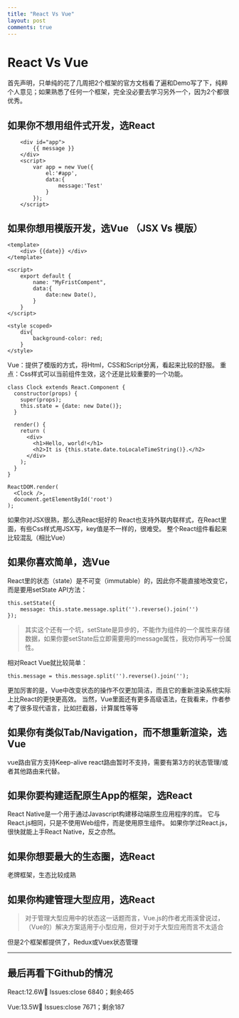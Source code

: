 ```yaml
---
title: "React Vs Vue"
layout: post
comments: true
---
```


# React Vs Vue
首先声明，只单纯的花了几周把2个框架的官方文档看了遍和Demo写了下，纯粹个人意见；如果熟悉了任何一个框架，完全没必要去学习另外一个，因为2个都很优秀。
## 如果你不想用组件式开发，选React
```   
    <div id="app">
        {{ message }}
    </div>
    <script>
        var app = new Vue({
            el:'#app',
            data:{
                message:'Test'
            }
        });
    </script>
```

## 如果你想用模版开发，选Vue （JSX Vs 模版）

```
<template>
    <div> {{date}} </div>
</template>

<script>
    export default {
        name: "MyFristCompent",
        data:{
            date:new Date(),
        }
    }
</script>

<style scoped>
    div{
        background-color: red;
    }
</style>
```
Vue：提供了模版的方式，将Html，CSS和Script分离，看起来比较的舒服。
重点：Css样式可以当前组件生效，这个还是比较重要的一个功能。


```
class Clock extends React.Component {
  constructor(props) {
    super(props);
    this.state = {date: new Date()};
  }

  render() {
    return (
      <div>
        <h1>Hello, world!</h1>
        <h2>It is {this.state.date.toLocaleTimeString()}.</h2>
      </div>
    );
  }
}

ReactDOM.render(
  <Clock />,
  document.getElementById('root')
);
```
如果你对JSX很熟，那么选React挺好的
React也支持外联内联样式，在React里面，有些Css样式用JSX写，key值是不一样的，很难受。
整个React组件看起来比较混乱（相比Vue）
## 如果你喜欢简单，选Vue
React里的状态（state）是不可变（immutable）的，因此你不能直接地改变它，而是要用setState API方法：

```
this.setState({ 
    message: this.state.message.split('').reverse().join('') 
});
```
> 其实这个还有一个坑，setState是异步的，不能作为组件的一个属性来存储数据，如果你要setState后立即需要用的message属性，我劝你再写一份属性。


相对React Vue就比较简单：

```
this.message = this.message.split('').reverse().join('');
```
更加厉害的是，Vue中改变状态的操作不仅更加简洁，而且它的重新渲染系统实际上比React的更快更高效。
当然，Vue里面还有更多高级语法，在我看来，作者参考了很多现代语言，比如拦截器，计算属性等等

## 如果你有类似Tab/Navigation，而不想重新渲染，选Vue
vue路由官方支持Keep-alive
react路由暂时不支持，需要有第3方的状态管理/或者其他路由来代替。
## 如果你要构建适配原生App的框架，选React
React Native是一个用于通过Javascript构建移动端原生应用程序的库。 它与React.js相同，只是不使用Web组件，而是使用原生组件。 如果你学过React.js，很快就能上手React Native，反之亦然。

## 如果你想要最大的生态圈，选React
老牌框架，生态比较成熟

## 如果你构建管理大型应用，选React
> 对于管理大型应用中的状态这一话题而言，Vue.js的作者尤雨溪曾说过，（Vue的）解决方案适用于小型应用，但对于对于大型应用而言不太适合

但是2个框架都提供了，Redux或Vuex状态管理


-------
## 最后再看下Github的情况
React:12.6W🌟
Issues:close 6840；剩余465

Vue:13.5W🌟
Issues:close 7671；剩余187








